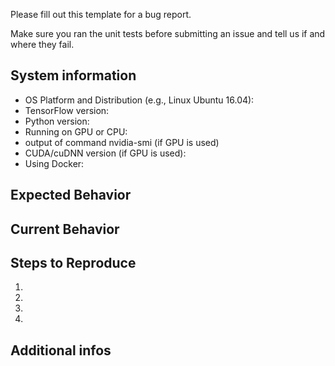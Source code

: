Please fill out this template for a bug report.

Make sure you ran the unit tests before submitting an issue and tell us if and where they fail.


<!--- Provide a general summary of the issue in the Title above -->

## System information
- OS Platform and Distribution (e.g., Linux Ubuntu 16.04):
- TensorFlow version:
- Python version:
- Running on GPU or CPU:
- output of command nvidia-smi (if GPU is used)
- CUDA/cuDNN version (if GPU is used):
- Using Docker: 

## Expected Behavior
<!--- Tell us what should happen -->

## Current Behavior
<!--- Tell us what happens instead of the expected behavior -->
<!--- Include any error log/backtrace here -->


## Steps to Reproduce
<!--- Provide a link to a live example, or an unambiguous set of steps to -->
<!--- reproduce this bug. Include code to reproduce, if relevant -->
1.
2.
3.
4.


## Additional infos
<!--- Provide any additional info that may be helpful -->
